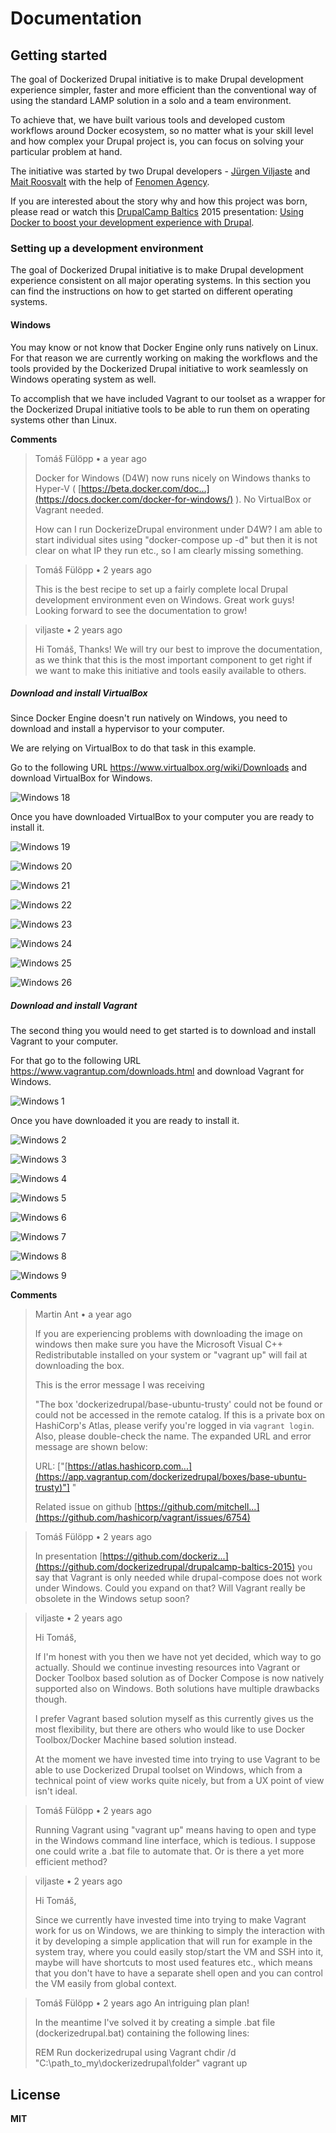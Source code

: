 # Documentation

## Getting started

The goal of Dockerized Drupal initiative is to make Drupal development experience simpler, faster and more efficient than the conventional way of using the standard LAMP solution in a solo and a team environment.

To achieve that, we have built various tools and developed custom workflows around Docker ecosystem, so no matter what is your skill level and how complex your Drupal project is, you can focus on solving your particular problem at hand.

The initiative was started by two Drupal developers - [Jürgen Viljaste](https://www.drupal.org/u/viljaste) and [Mait Roosvalt](https://www.drupal.org/u/maitzzz) with the help of [Fenomen Agency](http://fenomen.ee/en).

If you are interested about the story why and how this project was born, please read or watch this [DrupalCamp Baltics](http://www.drupalcampbaltics.com/) 2015 presentation: [Using Docker to boost your development experience with Drupal](https://github.com/dockerizedrupal/drupalcamp-baltics-2015).

### Setting up a development environment

The goal of Dockerized Drupal initiative is to make Drupal development experience consistent on all major operating systems. In this section you can find the instructions on how to get started on different operating systems.

#### Windows

You may know or not know that Docker Engine only runs natively on Linux. For that reason we are currently working on making the workflows and the tools provided by the Dockerized Drupal initiative to work seamlessly on Windows operating system as well.

To accomplish that we have included Vagrant to our toolset as a wrapper for the Dockerized Drupal initiative tools to be able to run them on operating systems other than Linux.

**Comments**

> Tomáš Fülöpp • a year ago
>
> Docker for Windows (D4W) now runs nicely on Windows thanks to Hyper-V ( [https://beta.docker.com/doc...](https://docs.docker.com/docker-for-windows/) ). No VirtualBox or Vagrant needed.
>
> How can I run DockerizeDrupal environment under D4W? I am able to start individual sites using "docker-compose up -d" but then it is not clear on what IP they run etc., so I am clearly missing something.

> Tomáš Fülöpp • 2 years ago
>
> This is the best recipe to set up a fairly complete local Drupal development environment even on Windows. Great work guys! Looking forward to see the documentation to grow!

> viljaste • 2 years ago
>
> Hi Tomáš,
> Thanks! We will try our best to improve the documentation, as we think that this is the most important component to get right if we want to make this initiative and tools easily available to others.

##### Download and install VirtualBox

Since Docker Engine doesn't run natively on Windows, you need to download and install a hypervisor to your computer.

We are relying on VirtualBox to do that task in this example.

Go to the following URL <https://www.virtualbox.org/wiki/Downloads> and download VirtualBox for Windows.

![Windows 18](https://raw.githubusercontent.com/dockerizedrupal/documentation/master/images/Windows_18.png "Windows 18")

Once you have downloaded VirtualBox to your computer you are ready to install it.

![Windows 19](https://raw.githubusercontent.com/dockerizedrupal/documentation/master/images/Windows_19.png "Windows 19")

![Windows 20](https://raw.githubusercontent.com/dockerizedrupal/documentation/master/images/Windows_20.png "Windows 20")

![Windows 21](https://raw.githubusercontent.com/dockerizedrupal/documentation/master/images/Windows_21.png "Windows 21")

![Windows 22](https://raw.githubusercontent.com/dockerizedrupal/documentation/master/images/Windows_22.png "Windows 22")

![Windows 23](https://raw.githubusercontent.com/dockerizedrupal/documentation/master/images/Windows_23.png "Windows 23")

![Windows 24](https://raw.githubusercontent.com/dockerizedrupal/documentation/master/images/Windows_24.png "Windows 24")

![Windows 25](https://raw.githubusercontent.com/dockerizedrupal/documentation/master/images/Windows_25.png "Windows 25")

![Windows 26](https://raw.githubusercontent.com/dockerizedrupal/documentation/master/images/Windows_26.png "Windows 26")

##### Download and install Vagrant

The second thing you would need to get started is to download and install Vagrant to your computer.

For that go to the following URL <https://www.vagrantup.com/downloads.html> and download Vagrant for Windows.

![Windows 1](https://raw.githubusercontent.com/dockerizedrupal/documentation/master/images/Windows_1_0.png "Windows 1")

Once you have downloaded it you are ready to install it.

![Windows 2](https://raw.githubusercontent.com/dockerizedrupal/documentation/master/images/Windows_2.png "Windows 2")

![Windows 3](https://raw.githubusercontent.com/dockerizedrupal/documentation/master/images/Windows_3.png "Windows 3")

![Windows 4](https://raw.githubusercontent.com/dockerizedrupal/documentation/master/images/Windows_4.png "Windows 4")

![Windows 5](https://raw.githubusercontent.com/dockerizedrupal/documentation/master/images/Windows_5.png "Windows 5")

![Windows 6](https://raw.githubusercontent.com/dockerizedrupal/documentation/master/images/Windows_6.png "Windows 6")

![Windows 7](https://raw.githubusercontent.com/dockerizedrupal/documentation/master/images/Windows_7.png "Windows 7")

![Windows 8](https://raw.githubusercontent.com/dockerizedrupal/documentation/master/images/Windows_8.png "Windows 8")

![Windows 9](https://raw.githubusercontent.com/dockerizedrupal/documentation/master/images/Windows_9.png "Windows 9")

**Comments**

> Martin Ant • a year ago
>
> If you are experiencing problems with downloading the image on windows then make sure you have the 
> Microsoft Visual C++ Redistributable installed on your system or "vagrant up" will fail at downloading the box.
> 
> This is the error message I was receiving
> 
> "The box 'dockerizedrupal/base-ubuntu-trusty' could not be found or could not be accessed in the remote catalog. If this is a private box on HashiCorp's Atlas, please verify you're logged in via `vagrant login`. Also, please double-check the name. The expanded URL and error message are shown below:
> 
> URL: ["[https://atlas.hashicorp.com...](https://app.vagrantup.com/dockerizedrupal/boxes/base-ubuntu-trusty)"] "
> 
> Related issue on github
> [https://github.com/mitchell...](https://github.com/hashicorp/vagrant/issues/6754)

> Tomáš Fülöpp • 2 years ago
>
> In presentation [https://github.com/dockeriz...](https://github.com/dockerizedrupal/drupalcamp-baltics-2015) you say that Vagrant is only needed while drupal-compose does not work under Windows. Could you expand on that? Will Vagrant really be obsolete in the Windows setup soon?

> viljaste • 2 years ago
>
> Hi Tomáš,
> 
> If I'm honest with you then we have not yet decided, which way to go actually. Should we continue investing resources into Vagrant or Docker Toolbox based solution as of Docker Compose is now natively supported also on Windows. Both solutions have multiple drawbacks though.
> 
> I prefer Vagrant based solution myself as this currently gives us the most flexibility, but there are others who would like to use Docker Toolbox/Docker Machine based solution instead.
> 
> At the moment we have invested time into trying to use Vagrant to be able to use Dockerized Drupal toolset on Windows, which from a technical point of view works quite nicely, but from a UX point of view isn't ideal.

> Tomáš Fülöpp • 2 years ago
>
> Running Vagrant using "vagrant up" means having to open and type in the Windows command line interface, which is tedious. I suppose one could write a .bat file to automate that. Or is there a yet more efficient method?

> viljaste • 2 years ago
>
> Hi Tomáš,
>
> Since we currently have invested time into trying to make Vagrant work for us on Windows, we are thinking to simply the interaction with it by developing a simple application that will run for example in the system tray, where you could easily stop/start the VM and SSH into it, maybe will have shortcuts to most used features etc., which means that you don't have to have a separate shell open and you can control the VM easily from global context.

> Tomáš Fülöpp • 2 years ago
> An intriguing plan plan!
>
> In the meantime I've solved it by creating a simple .bat file (dockerizedrupal.bat) containing the following lines:
>
> REM Run dockerizedrupal using Vagrant
> chdir /d "C:\path_to_my\dockerizedrupal\folder"
> vagrant up

## License

**MIT**
